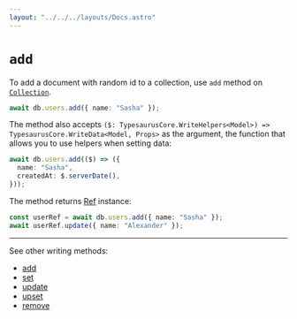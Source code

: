 ```yaml
---
layout: "../../../layouts/Docs.astro"
---
```


# `add`

To add a document with random id to a collection, use `add` method on [`Collection`](/docs/classes/collection).

```ts
await db.users.add({ name: "Sasha" });
```

The method also accepts `($: TypesaurusCore.WriteHelpers<Model>) => TypesaurusCore.WriteData<Model, Props>` as the argument, the function that allows you to use helpers when setting data:

```ts
await db.users.add(($) => ({
  name: "Sasha",
  createdAt: $.serverDate(),
}));
```

The method returns [Ref](/docs/classes/ref) instance:

```ts
const userRef = await db.users.add({ name: "Sasha" });
await userRef.update({ name: "Alexander" });
```

---

See other writing methods:

- [add](/docs/api/add)
- [set](/docs/api/set)
- [update](/docs/api/update)
- [upset](/docs/api/upset)
- [remove](/docs/api/remove)
